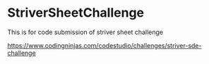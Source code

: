 # StriverSheetChallenge
This is for code submission of striver sheet challenge

https://www.codingninjas.com/codestudio/challenges/striver-sde-challenge
